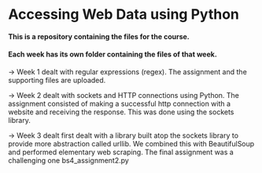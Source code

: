 # Accessing Web Data using Python

#### This is a repository containing the files for the course.

#### Each week has its own folder containing the files of that week.

-> Week 1 dealt with regular expressions (regex). The assignment and the supporting files are uploaded.

-> Week 2 dealt with sockets and HTTP connections using Python. The assignment consisted of making a successful http connection with a website and receiving the response. This was done using the sockets library.

-> Week 3 dealt first dealt with a library built atop the sockets library to provide more abstraction called urllib. We combined this with BeautifulSoup and performed elementary web scraping. The final assignment was a challenging one bs4_assignment2.py
